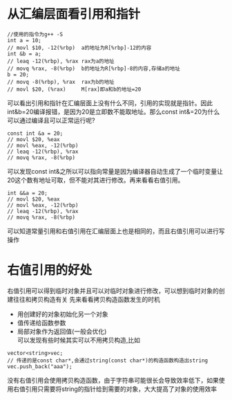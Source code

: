 # 从汇编层面看引用和指针
```
//使用的指令为g++ -S
int a = 10;
// movl	$10, -12(%rbp)  a的地址为R[%rbp]-12的内容
int &b = a;
// leaq	-12(%rbp), %rax rax为a的地址
// movq	%rax, -8(%rbp)  b的地址为R[%rbp]-8的内容,存储a的地址
b = 20;
// movq	-8(%rbp), %rax  rax为b的地址
// movl	$20, (%rax)     M[rax]即a和b的地址=20
```
可以看出引用和指针在汇编层面上没有什么不同，引用的实现就是指针。因此int&b=20编译报错，是因为20是立即数不能取地址。那么const int&=20为什么可以通过编译且可以正常运行呢?
```
const int &a = 20;
// movl	$20, %eax
// movl	%eax, -12(%rbp)
// leaq	-12(%rbp), %rax
// movq	%rax, -8(%rbp)
```
可以发现const int&之所以可以指向常量是因为编译器自动生成了一个临时变量让20这个数有地址可取，但不能对其进行修改。再来看看右值引用。
```
int &&a = 20;
// movl	$20, %eax
// movl	%eax, -12(%rbp)
// leaq	-12(%rbp), %rax
// movq	%rax, -8(%rbp)
```
可以知道常量引用和右值引用在汇编层面上也是相同的，而且右值引用可以进行写操作

# 右值引用的好处
右值引用可以得到临时对象并且可以对临时对象进行修改，可以想到临时对象的创建往往和拷贝构造有关
先来看看拷贝构造函数发生的时机  
- 用创建好的对象初始化另一个对象  
- 值传递给函数参数  
- 局部对象作为返回值(一般会优化)  
可以发现有些时候其实可以不用拷贝构造,比如
```
vector<string>vec;
// 传递的是const char*,会通过string(const char*)的构造函数构造出string
vec.push_back("aaa");
```
没有右值引用会使用拷贝构造函数，由于字符串可能很长会导致效率低下，如果使用右值引用只需要将string的指针给到需要的对象，大大提高了对象的使用效率